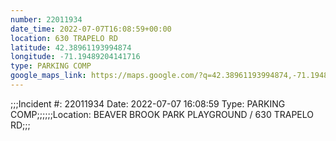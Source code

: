 ```yaml
---
number: 22011934
date_time: 2022-07-07T16:08:59+00:00
location: 630 TRAPELO RD
latitude: 42.38961193994874
longitude: -71.19489204141716
type: PARKING COMP
google_maps_link: https://maps.google.com/?q=42.38961193994874,-71.19489204141716
---
```


;;;Incident #: 22011934   Date: 2022-07-07 16:08:59   Type: PARKING COMP;;;;;;Location: BEAVER BROOK PARK PLAYGROUND / 630 TRAPELO RD;;;
